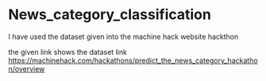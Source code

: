# News_category_classification
I have used the dataset given into the machine hack website hackthon

the given link shows the dataset link
https://machinehack.com/hackathons/predict_the_news_category_hackathon/overview
